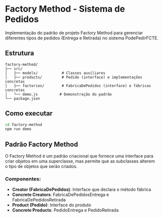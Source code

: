 # Factory Method - Sistema de Pedidos

Implementação do padrão de projeto Factory Method para gerenciar diferentes tipos de pedidos (Entrega e Retirada) no sistema PodePedirFCTE.

## Estrutura

```
factory-method/
├── src/
│   ├── models/           # Classes auxiliares
│   ├── products/         # Pedido (interface) e implementações concretas
│   ├── factories/        # FabricaDePedidos (interface) e fábricas concretas
│   └── demo.js          # Demonstração do padrão
└── package.json
```

## Como executar

```bash
cd factory-method
npm run demo
```

## Padrão Factory Method

O Factory Method é um padrão criacional que fornece uma interface para criar objetos em uma superclasse, mas permite que as subclasses alterem o tipo de objetos que serão criados.

### Componentes:

- **Creator (FabricaDePedidos)**: Interface que declara o método fábrica
- **Concrete Creators**: FabricaDePedidosEntrega e FabricaDePedidosRetirada
- **Product (Pedido)**: Interface do produto
- **Concrete Products**: PedidoEntrega e PedidoRetirada
